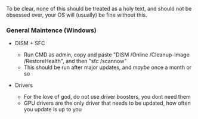 To be clear, none of this should be treated as a holy text, and should not be obsessed over, your OS will (usually) be fine without this. 

### General Maintence (Windows)
  - DISM + SFC
    - Run CMD as admin, copy and paste "DISM /Online /Cleanup-Image /RestoreHealth", and then "sfc /scannow"
    - This should be run after major updates, and *maybe* once a month or so
  
  - Drivers
    - For the love of god, do not use driver boosters, you dont need them
    - GPU drivers are the only driver that needs to be updated, how often you update is up to you
